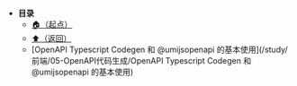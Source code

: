 * **目录**
  * [🏠（起点）](/README)
  * [⬆️（返回）](/study/前端/README)
  * [OpenAPI Typescript Codegen 和 @umijsopenapi 的基本使用](/study/前端/05-OpenAPI代码生成/OpenAPI Typescript Codegen 和 @umijsopenapi 的基本使用)